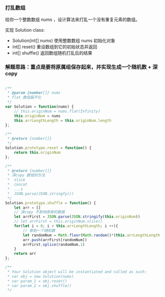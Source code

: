 ### 打乱数组
给你一个整数数组 nums ，设计算法来打乱一个没有重复元素的数组。

实现 Solution class:
- Solution(int[] nums) 使用整数数组 nums 初始化对象
- int[] reset() 重设数组到它的初始状态并返回
- int[] shuffle() 返回数组随机打乱后的结果
### 解题思路：重点是要将原属组保存起来，并实现生成一个随机数 + 深copy
```js

/**
 * @param {number[]} nums
 * flat 数组扁平化
 */
var Solution = function(nums) {
    // this.originNum = nums.flat(Infinity)
    this.originNum = nums
    this.arrLengthLength = this.originNum.length
};

/**
 * @return {number[]}
 */
Solution.prototype.reset = function() {
    return this.originNum
};

/**
 * @return {number[]}
 * 深copy 数组的方法   
 *  slice 
 *  concat
 *  ...s
 *  JSON.parse(JSON.stringfy())
 */
Solution.prototype.shuffle = function() {
    let arr = []
    // 深copy 不影响原来的数据
    let arrFirst = JSON.parse(JSON.stringify(this.originNum))
    // let arrFirst = this.originNum.slice()
    for(let i = 0; i < this.arrLengthLength; i ++){
        // 那到一个随机数
        let randomNum = Math.floor(Math.random()*(this.arrLengthLength - i))
        arr.push(arrFirst[randomNum])
        arrFirst.splice(randomNum,1)
    } 
    return arr
};

/**
 * Your Solution object will be instantiated and called as such:
 * var obj = new Solution(nums)
 * var param_1 = obj.reset()
 * var param_2 = obj.shuffle()
 */
```